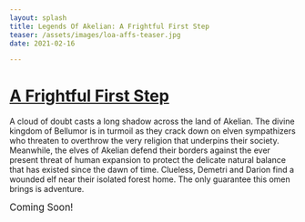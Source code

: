 ```yaml
---
layout: splash
title: Legends Of Akelian: A Frightful First Step
teaser: /assets/images/loa-affs-teaser.jpg
date: 2021-02-16

---
```


# [A Frightful First Step](/works/affs_teaser.html)

A cloud of doubt casts a long shadow across the land of Akelian. The divine kingdom of Bellumor is in turmoil as they crack down on elven sympathizers who threaten to overthrow the very religion that underpins their society. Meanwhile, the elves of Akelian defend their borders against the ever present threat of human expansion to protect the delicate natural balance that has existed since the dawn of time. Clueless, Demetri and Darion find a wounded elf near their isolated forest home. The only guarantee this omen brings is adventure.

<big>Coming Soon!</big>
